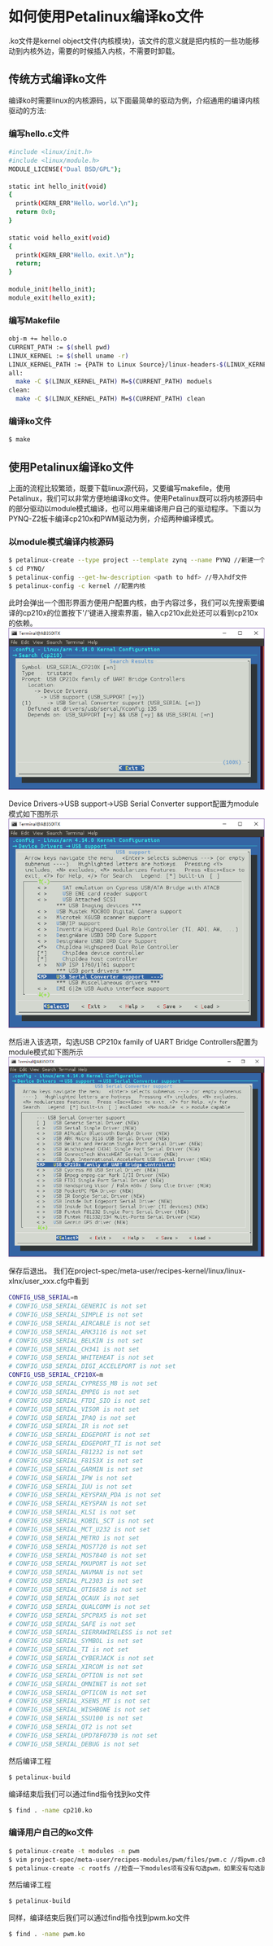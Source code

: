 # 如何使用Petalinux编译ko文件

.ko文件是kernel object文件(内核模块)，该文件的意义就是把内核的一些功能移动到内核外边，需要的时候插入内核，不需要时卸载。

## 传统方式编译ko文件
编译ko时需要linux的内核源码，以下面最简单的驱动为例，介绍通用的编译内核驱动的方法:
### 编写hello.c文件
```sh
#include <linux/init.h>
#include <linux/module.h>
MODULE_LICENSE("Dual BSD/GPL");

static int hello_init(void)
{
  printk(KERN_ERR"Hello，world.\n");
  return 0x0;
}

static void hello_exit(void)
{
  printk(KERN_ERR"Hello，exit.\n");
  return;
}

module_init(hello_init);
module_exit(hello_exit);
```
### 编写Makefile
```sh
obj-m += hello.o
CURRENT_PATH := $(shell pwd)
LINUX_KERNEL := $(shell uname -r)
LINUX_KERNEL_PATH := {PATH to Linux Source}/linux-headers-$(LINUX_KERNEL)
all:
  make -C $(LINUX_KERNEL_PATH) M=$(CURRENT_PATH) moduels
clean:
  make -C $(LINUX_KERNEL_PATH) M=$(CURRENT_PATH) clean
```

### 编译ko文件 
```sh 
$ make 
```
## 使用Petalinux编译ko文件
上面的流程比较繁琐，既要下载linux源代码，又要编写makefile，使用Petalinux，我们可以非常方便地编译ko文件。使用Petalinux既可以将内核源码中的部分驱动以module模式编译，也可以用来编译用户自己的驱动程序。下面以为PYNQ-Z2板卡编译cp210x和PWM驱动为例，介绍两种编译模式。

### 以module模式编译内核源码
```sh
$ petalinux-create --type project --template zynq --name PYNQ //新建一个petalinux工程
$ cd PYNQ/
$ petalinux-config --get-hw-description <path to hdf> //导入hdf文件
$ petalinux-config -c kernel //配置内核
```
此时会弹出一个图形界面方便用户配置内核，由于内容过多，我们可以先搜索要编译的cp210x的位置按下'/'键进入搜索界面，输入cp210x此处还可以看到cp210x的依赖。
![](images/0.PNG)

Device Drivers->USB support->USB Serial Converter support配置为module模式如下图所示
![](images/1.PNG)

然后进入该选项，勾选USB CP210x family of UART Bridge Controllers配置为module模式如下图所示
![](images/2.PNG)

保存后退出。
我们在project-spec/meta-user/recipes-kernel/linux/linux-xlnx/user_xxx.cfg中看到
```sh
CONFIG_USB_SERIAL=m
# CONFIG_USB_SERIAL_GENERIC is not set
# CONFIG_USB_SERIAL_SIMPLE is not set
# CONFIG_USB_SERIAL_AIRCABLE is not set
# CONFIG_USB_SERIAL_ARK3116 is not set
# CONFIG_USB_SERIAL_BELKIN is not set
# CONFIG_USB_SERIAL_CH341 is not set
# CONFIG_USB_SERIAL_WHITEHEAT is not set
# CONFIG_USB_SERIAL_DIGI_ACCELEPORT is not set
CONFIG_USB_SERIAL_CP210X=m
# CONFIG_USB_SERIAL_CYPRESS_M8 is not set
# CONFIG_USB_SERIAL_EMPEG is not set
# CONFIG_USB_SERIAL_FTDI_SIO is not set
# CONFIG_USB_SERIAL_VISOR is not set
# CONFIG_USB_SERIAL_IPAQ is not set
# CONFIG_USB_SERIAL_IR is not set
# CONFIG_USB_SERIAL_EDGEPORT is not set
# CONFIG_USB_SERIAL_EDGEPORT_TI is not set
# CONFIG_USB_SERIAL_F81232 is not set
# CONFIG_USB_SERIAL_F8153X is not set
# CONFIG_USB_SERIAL_GARMIN is not set
# CONFIG_USB_SERIAL_IPW is not set
# CONFIG_USB_SERIAL_IUU is not set
# CONFIG_USB_SERIAL_KEYSPAN_PDA is not set
# CONFIG_USB_SERIAL_KEYSPAN is not set
# CONFIG_USB_SERIAL_KLSI is not set
# CONFIG_USB_SERIAL_KOBIL_SCT is not set
# CONFIG_USB_SERIAL_MCT_U232 is not set
# CONFIG_USB_SERIAL_METRO is not set
# CONFIG_USB_SERIAL_MOS7720 is not set
# CONFIG_USB_SERIAL_MOS7840 is not set
# CONFIG_USB_SERIAL_MXUPORT is not set
# CONFIG_USB_SERIAL_NAVMAN is not set
# CONFIG_USB_SERIAL_PL2303 is not set
# CONFIG_USB_SERIAL_OTI6858 is not set
# CONFIG_USB_SERIAL_QCAUX is not set
# CONFIG_USB_SERIAL_QUALCOMM is not set
# CONFIG_USB_SERIAL_SPCP8X5 is not set
# CONFIG_USB_SERIAL_SAFE is not set
# CONFIG_USB_SERIAL_SIERRAWIRELESS is not set
# CONFIG_USB_SERIAL_SYMBOL is not set
# CONFIG_USB_SERIAL_TI is not set
# CONFIG_USB_SERIAL_CYBERJACK is not set
# CONFIG_USB_SERIAL_XIRCOM is not set
# CONFIG_USB_SERIAL_OPTION is not set
# CONFIG_USB_SERIAL_OMNINET is not set
# CONFIG_USB_SERIAL_OPTICON is not set
# CONFIG_USB_SERIAL_XSENS_MT is not set
# CONFIG_USB_SERIAL_WISHBONE is not set
# CONFIG_USB_SERIAL_SSU100 is not set
# CONFIG_USB_SERIAL_QT2 is not set
# CONFIG_USB_SERIAL_UPD78F0730 is not set
# CONFIG_USB_SERIAL_DEBUG is not set
```
然后编译工程
```sh
$ petalinux-build
```
编译结束后我们可以通过find指令找到ko文件
```sh
$ find . -name cp210.ko
```
### 编译用户自己的ko文件
 ```sh
$ petalinux-create -t modules -n pwm
$ vim project-spec/meta-user/recipes-modules/pwm/files/pwm.c //将pwm.c的内容替换成自己的
$ petalinux-create -c rootfs //检查一下modules项有没有勾选pwm，如果没有勾选就选上
 ```

然后编译工程
```sh
$ petalinux-build
```
同样，编译结束后我们可以通过find指令找到pwm.ko文件
```sh
$ find . -name pwm.ko
